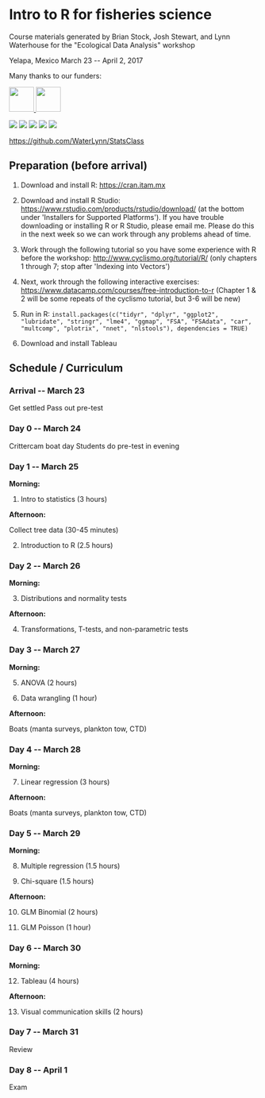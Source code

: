 # Intro to R for fisheries science

Course materials generated by Brian Stock, Josh Stewart, and Lynn Waterhouse for the "Ecological Data Analysis" workshop

Yelapa, Mexico
March 23 -- April 2, 2017

Many thanks to our funders:

<a href="http://saveourseas.com/">
<img src="https://raw.githubusercontent.com/brianstock/StatsClass_public/master/logos/saveourseas.png" alt="" height="50">
</a>
<a href="http://saveourseas.com/">
<img src="https://raw.githubusercontent.com/brianstock/StatsClass_public/master/logos/saveourseas.png" alt="" height="50">
</a>

[![](https://raw.githubusercontent.com/brianstock/StatsClass_public/master/logos/saveourseas.png)](http://saveourseas.com/)
[![](https://raw.githubusercontent.com/brianstock/StatsClass_public/master/logos/WDAFS.png)](https://wdafs.org/)
[![](https://raw.githubusercontent.com/brianstock/StatsClass_public/master/logos/cmbc.jpeg)](https://scripps.ucsd.edu/centers/cmbc/)
[![](https://raw.githubusercontent.com/brianstock/StatsClass_public/master/logos/gcmp-logo.png)](http://gulfprogram.ucsd.edu/)
[![](https://raw.githubusercontent.com/brianstock/StatsClass_public/master/logos/mantatrust.png)](http://www.mantatrust.org/)

https://github.com/WaterLynn/StatsClass

## Preparation (before arrival)

1. Download and install R: https://cran.itam.mx

2. Download and install R Studio:
https://www.rstudio.com/products/rstudio/download/ (at the bottom under 'Installers for Supported Platforms'). If you have trouble downloading or installing R or R Studio, please email me. Please do this in the next week so we can work through any problems ahead of time.

3. Work through the following tutorial so you have some experience with R before the workshop:
http://www.cyclismo.org/tutorial/R/ (only chapters 1 through 7; stop after 'Indexing into Vectors')

4. Next, work through the following interactive exercises: 
https://www.datacamp.com/courses/free-introduction-to-r (Chapter 1 & 2 will be some repeats of the cyclismo tutorial, but 3-6 will be new)

5. Run in R: `install.packages(c("tidyr", "dplyr", "ggplot2", "lubridate", "stringr", "lme4", "ggmap", "FSA", "FSAdata", "car", "multcomp", "plotrix", "nnet", "nlstools"), dependencies = TRUE)`

6. Download and install Tableau

## Schedule / Curriculum

### Arrival -- March 23

Get settled
Pass out pre-test

### Day 0 -- March 24

Crittercam boat day
Students do pre-test in evening

### Day 1 -- March 25

**Morning:**
  1) Intro to statistics (3 hours)

**Afternoon:**

  Collect tree data (30-45 minutes)

  2) Introduction to R (2.5 hours)

### Day 2 -- March 26

**Morning:**

  3) Distributions and normality tests

**Afternoon:**

  4) Transformations, T-tests, and non-parametric tests

### Day 3 -- March 27

**Morning:**

  5) ANOVA (2 hours)

  6) Data wrangling (1 hour)

**Afternoon:**

  Boats (manta surveys, plankton tow, CTD)

### Day 4 -- March 28

**Morning:**

  7) Linear regression (3 hours)

**Afternoon:**

  Boats (manta surveys, plankton tow, CTD)

### Day 5 -- March 29

**Morning:**

  8) Multiple regression (1.5 hours)

  9) Chi-square (1.5 hours)

**Afternoon:**

  10) GLM Binomial (2 hours)

  11) GLM Poisson (1 hour)

### Day 6 -- March 30

**Morning:**

  12) Tableau (4 hours)

**Afternoon:**

  13) Visual communication skills (2 hours)

### Day 7 -- March 31

Review

### Day 8 -- April 1

Exam

